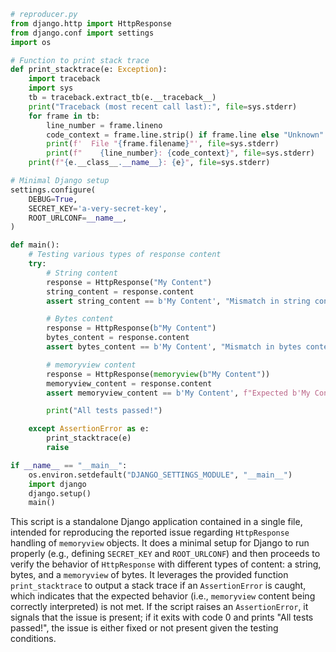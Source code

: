 ```python
# reproducer.py
from django.http import HttpResponse
from django.conf import settings
import os

# Function to print stack trace
def print_stacktrace(e: Exception):
    import traceback
    import sys
    tb = traceback.extract_tb(e.__traceback__)
    print("Traceback (most recent call last):", file=sys.stderr)
    for frame in tb:
        line_number = frame.lineno
        code_context = frame.line.strip() if frame.line else "Unknown"
        print(f'  File "{frame.filename}"', file=sys.stderr)
        print(f"    {line_number}: {code_context}", file=sys.stderr)
    print(f"{e.__class__.__name__}: {e}", file=sys.stderr)

# Minimal Django setup
settings.configure(
    DEBUG=True,
    SECRET_KEY='a-very-secret-key',
    ROOT_URLCONF=__name__,
)

def main():
    # Testing various types of response content
    try:
        # String content
        response = HttpResponse("My Content")
        string_content = response.content
        assert string_content == b'My Content', "Mismatch in string content"

        # Bytes content
        response = HttpResponse(b"My Content")
        bytes_content = response.content
        assert bytes_content == b'My Content', "Mismatch in bytes content"

        # memoryview content
        response = HttpResponse(memoryview(b"My Content"))
        memoryview_content = response.content
        assert memoryview_content == b'My Content', f"Expected b'My Content', got {memoryview_content}"

        print("All tests passed!")

    except AssertionError as e:
        print_stacktrace(e)
        raise

if __name__ == "__main__":
    os.environ.setdefault("DJANGO_SETTINGS_MODULE", "__main__")
    import django
    django.setup()
    main()
```

This script is a standalone Django application contained in a single file, intended for reproducing the reported issue regarding `HttpResponse` handling of `memoryview` objects. It does a minimal setup for Django to run properly (e.g., defining `SECRET_KEY` and `ROOT_URLCONF`) and then proceeds to verify the behavior of `HttpResponse` with different types of content: a string, bytes, and a `memoryview` of bytes. It leverages the provided function `print_stacktrace` to output a stack trace if an `AssertionError` is caught, which indicates that the expected behavior (i.e., `memoryview` content being correctly interpreted) is not met. If the script raises an `AssertionError`, it signals that the issue is present; if it exits with code 0 and prints "All tests passed!", the issue is either fixed or not present given the testing conditions.
